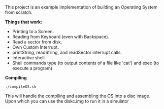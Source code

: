 This project is an example implementation of building an Operating System from scratch.

**Things that work:**
 - Printing to a Screen.
 - Reading from Keyboard (even with Backspace).
 - Read a sector from disk.
 - Own Custom Interrupt.
 - printString, readString, and readSector interrupt calls.
 - Interactive shell.
 - Shell commands type (to output contents of a file like 'cat') and exec (to execute a program)

**Compiling**

```
./compileOS.sh
```

This will handle the compiling and assembling the OS into a disc image. Upon which you can use the diskc.img to run it in a simulator
